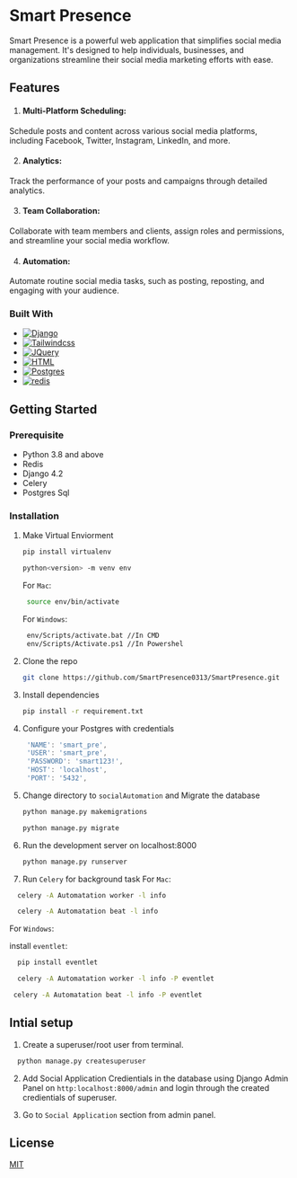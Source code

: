 
# Smart Presence

Smart Presence is a powerful web application that simplifies social media management. It's designed to help individuals, businesses, and organizations streamline their social media marketing efforts with ease.

## Features

1. #### Multi-Platform Scheduling: 
Schedule posts and content across various social media platforms, including Facebook, Twitter, Instagram, LinkedIn, and more.

2.  #### Analytics: 
Track the performance of your posts and campaigns through detailed analytics.

3. #### Team Collaboration: 
Collaborate with team members and clients, assign roles and permissions, and streamline your social media workflow.

4. #### Automation: 
Automate routine social media tasks, such as posting, reposting, and engaging with your audience.



### Built With

* [![Django][Django]][Django-url]
* [![Tailwindcss][Tailwindcss]][Tailwindcss-url]
* [![JQuery][JQuery.com]][JQuery-url]
* [![HTML][HTML]][HTML-url]
* [![Postgres][Postgres]][Postgres-url]
* [![redis][redis]][redis-url]




[issues-shield]: https://img.shields.io/github/issues/github_username/repo_name.svg?style=for-the-badge
[issues-url]: https://github.com/github_username/repo_name/issues
[license-shield]: https://img.shields.io/github/license/github_username/repo_name.svg?style=for-the-badge
[license-url]: https://github.com/github_username/repo_name/blob/master/LICENSE.txt
[linkedin-shield]: https://img.shields.io/badge/-LinkedIn-black.svg?style=for-the-badge&logo=linkedin&colorB=555
[linkedin-url]: https://linkedin.com/in/linkedin_username
[product-screenshot]: images/screenshot.png
[Django]: https://img.shields.io/badge/django-35495E?style=for-the-badge&logo=django&logoColor=4FC08D
[Django-url]: https://www.djangoproject.com/
[Tailwindcss]:https://img.shields.io/badge/tailwindcss-0F172A?style=for-the-badge&logo=tailwindcss
[Tailwindcss-url]:https://tailwindcss.com/
[JQuery.com]: https://img.shields.io/badge/jQuery-0769AD?style=for-the-badge&logo=jquery&logoColor=white
[JQuery-url]: https://jquery.com 
[Postgres]: https://img.shields.io/badge/postgresql-4169e1?style=for-the-badge&logo=postgresql&logoColor=white
[HTML]:https://img.shields.io/badge/HTML5-E34F26?style=for-the-badge&logo=html5&logoColor=white
[Postgres-url]:https://www.postgresql.org/
[HTML-url]:https://developer.mozilla.org/en-US/docs/Glossary/HTML5
[redis]:https://img.shields.io/badge/redis-%23DD0031.svg?&style=for-the-badge&logo=redis&logoColor=white
[redis-url]:https://redis.io/
## Getting Started

### Prerequisite
* Python 3.8 and above
* Redis
* Django 4.2
* Celery
* Postgres Sql

### Installation
1. Make Virtual Enviorment
    ```sh
   pip install virtualenv
   ```
    ```sh
    python<version> -m venv env
   ```
   For `Mac`:
   ```sh
    source env/bin/activate

   ```
   For `Windows`:
   ```sh
    env/Scripts/activate.bat //In CMD
    env/Scripts/Activate.ps1 //In Powershel

   ```


1. Clone the repo
   ```sh
   git clone https://github.com/SmartPresence0313/SmartPresence.git
   ```
3. Install dependencies
   ```sh
   pip install -r requirement.txt
   ```
4. Configure your Postgres with credentials
   ```js
    'NAME': 'smart_pre',
    'USER': 'smart_pre',
    'PASSWORD': 'smart123!',
    'HOST': 'localhost',
    'PORT': '5432',
   ```
5. Change directory to `socialAutomation` and Migrate the database
    ```sh
    python manage.py makemigrations
    ```
     ```sh
    python manage.py migrate
    ```
6. Run the development server on localhost:8000
    ```sh
    python manage.py runserver
    ```
7. Run `Celery` for background task
  For `Mac`:
  ```sh
    celery -A Automatation worker -l info
  ```
  ```sh
    celery -A Automatation beat -l info
  ```
  For `Windows`: 

  install `eventlet`:
  ```sh
    pip install eventlet
  ```
  ```sh
    celery -A Automatation worker -l info -P eventlet
  ```
   ```sh
    celery -A Automatation beat -l info -P eventlet
  ```

## Intial setup

1. Create a superuser/root user from terminal.

```python
  python manage.py createsuperuser
```
2. Add Social Application Credientials in the database using Django Admin Panel on `http:localhost:8000/admin` and login through the created credientials of superuser.

3. Go to `Social Application` section from admin panel.




## License

[MIT](https://choosealicense.com/licenses/mit/)

